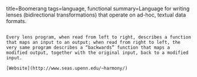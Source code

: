 title=Boomerang
tags=language, functional
summary=Language for writing lenses (bidirectional transformations) that operate on ad-hoc, textual data formats.
~~~~~~

Every lens program, when read from left to right, describes a function that maps an input to an output; when read from right to left, the very same program describes a “backwards” function that maps a modified output, together with the original input, back to a modified input.

[Website](http://www.seas.upenn.edu/~harmony/)

